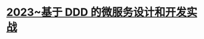 # [2023~基于 DDD 的微服务设计和开发实战](https://github.com/burningmyself/burningmyself.github.io/blob/master/docs/micro/ddd.md)
